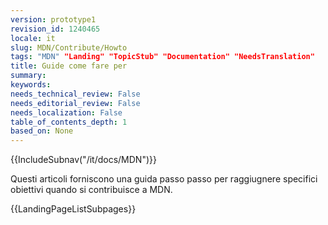 ```yaml
---
version: prototype1
revision_id: 1240465
locale: it
slug: MDN/Contribute/Howto
tags: "MDN" "Landing" "TopicStub" "Documentation" "NeedsTranslation"
title: Guide come fare per
summary: 
keywords: 
needs_technical_review: False
needs_editorial_review: False
needs_localization: False
table_of_contents_depth: 1
based_on: None
---
```

<div>{{IncludeSubnav("/it/docs/MDN")}}</div>

<p>Questi articoli forniscono una guida passo passo per raggiugnere specifici obiettivi quando si contribuisce a MDN.</p>

 <p>{{LandingPageListSubpages}}</p>

